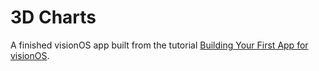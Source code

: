 # 3D Charts

A finished visionOS app built from the tutorial [Building Your First App for visionOS](https://brendaninnis.ca/building-your-first-app-for-visionos-part-1.html).

